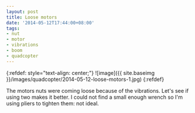 ```yaml
---
layout: post
title: Loose motors
date: '2014-05-12T17:44:00+08:00'
tags:
- nut
- motor
- vibrations
- boom
- quadcopter
---
```

{:refdef: style="text-align: center;"}
![image]({{ site.baseimg }}/images/quadcopter/2014-05-12-loose-motors-1.jpg)
{:refdef}

The motors nuts were coming loose because of the vibrations. Let's see if using two makes it better. I could not find a small enough wrench so I'm using pliers to tighten them: not ideal.
